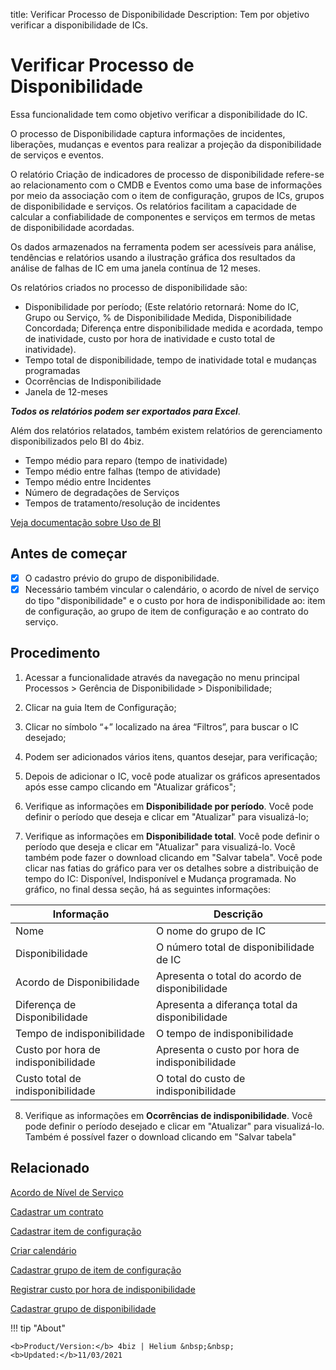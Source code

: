 title: Verificar Processo de Disponibilidade
Description: Tem por objetivo verificar a disponibilidade de ICs.
# Verificar Processo de Disponibilidade

Essa funcionalidade tem como objetivo verificar a disponibilidade do IC.   

O processo de Disponibilidade captura informações de incidentes, liberações, mudanças e eventos para realizar a projeção da disponibilidade de serviços e eventos.  

O relatório Criação de indicadores de processo de disponibilidade refere-se ao relacionamento com o CMDB e Eventos como uma base de informações por meio da associação com o item de configuração, grupos de ICs, grupos de disponibilidade e serviços. Os relatórios facilitam a capacidade de calcular a confiabilidade de componentes e serviços em termos de metas de disponibilidade acordadas.

Os dados armazenados na ferramenta podem ser acessíveis para análise, tendências e relatórios usando a ilustração gráfica dos resultados da análise de falhas de IC em uma janela contínua de 12 meses.

Os relatórios criados no processo de disponibilidade são:  
- Disponibilidade por período; (Este relatório retornará: Nome do IC, Grupo ou Serviço, % de Disponibilidade Medida, Disponibilidade Concordada; Diferença entre disponibilidade medida e acordada, tempo de inatividade, custo por hora de inatividade e custo total de inatividade).  
- Tempo total de disponibilidade, tempo de inatividade total e mudanças programadas  
- Ocorrências de Indisponibilidade
- Janela de 12-meses

***Todos os relatórios podem ser exportados para Excel***.

Além dos relatórios relatados, também existem relatórios de gerenciamento disponibilizados pelo BI do 4biz.

-   Tempo médio para reparo (tempo de inatividade)  
-   Tempo médio entre falhas (tempo de atividade)  
-   Tempo médio entre Incidentes  
-   Número de degradações de Serviços  
-   Tempos de tratamento/resolução de incidentes

[Veja documentação sobre Uso de BI](/pt-br/4biz-helium/additional-features/smart-analytics/use-bi-solution.html)

## Antes de começar

- [x] O cadastro prévio do grupo de disponibilidade.  
- [x] Necessário também vincular o calendário, o acordo de nível de serviço do tipo "disponibilidade" e o custo por hora de
indisponibilidade ao: item de configuração, ao grupo de item de configuração e ao contrato do serviço.

Procedimento
----------------

1.  Acessar a funcionalidade através da navegação no menu principal Processos \>
    Gerência de Disponibilidade \> Disponibilidade;

2.  Clicar na guia Item de Configuração;

3.  Clicar no símbolo “+” localizado na área “Filtros”, para buscar o IC
    desejado;

4.  Podem ser adicionados vários itens, quantos desejar, para verificação;

5.  Depois de adicionar o IC, você pode atualizar os gráficos apresentados após esse campo clicando em "Atualizar gráficos";

6.  Verifique as informações em **Disponibilidade por período**. Você pode definir o período que deseja e clicar em "Atualizar" para visualizá-lo;

7.  Verifique as informações em **Disponibilidade total**. Você pode definir o período que deseja e clicar em "Atualizar" para visualizá-lo. Você também pode fazer o download clicando em "Salvar tabela". Você pode clicar nas fatias do gráfico para ver os detalhes sobre a distribuição de tempo do IC: Disponível, Indisponível e Mudança programada. No gráfico, no final dessa seção, há as seguintes informações:

|Informação|Descrição|
|-----------|-----------|
|Nome|O nome do grupo de IC|
|Disponibilidade|O número total de disponibilidade de IC|
|Acordo de Disponibilidade|Apresenta o total do acordo de disponibilidade|
|Diferença de Disponibilidade|Apresenta a diferança total da disponibilidade|
|Tempo de indisponibilidade|O tempo de indisponibilidade|
|Custo por hora de indisponibilidade|Apresenta o custo por hora de indisponibilidade|
|Custo total de indisponibilidade|O total do custo de indisponibilidade|

8.  Verifique as informações em **Ocorrências de indisponibilidade**. Você pode definir o período desejado e clicar em "Atualizar" para visualizá-lo. Também é possível fazer o download clicando em "Salvar tabela"

Relacionado
----------------

[Acordo de Nível de Serviço](/pt-br/4biz-helium/processes/service-level/use/service-level-agreement.html)

[Cadastrar um contrato](/pt-br/4biz-helium/additional-features/contract-management/use/register-contract.html)

[Cadastrar item de configuração](/pt-br/4biz-helium/processes/configuration/use/register-CI.html)

[Criar calendário](/pt-br/4biz-helium/platform-administration/time/create-calendar.html)

[Cadastrar grupo de item de configuração](/pt-br/4biz-helium/processes/configuration/configuration/register-configuration-item-group.html)

[Registrar custo por hora de indisponibilidade](/pt-br/4biz-helium/processes/configuration/use/cost-per-hour-unavailability.html) 

[Cadastrar grupo de disponibilidade](/pt-br/4biz-helium/processes/availability/configuration/register-availability-group.html)

!!! tip "About"

    <b>Product/Version:</b> 4biz | Helium &nbsp;&nbsp;
    <b>Updated:</b>11/03/2021
